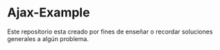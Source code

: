 # Ajax-Example
Este repositorio esta creado por fines de enseñar o recordar soluciones generales a algún problema.
